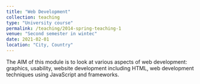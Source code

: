 ```yaml
---
title: "Web Development"
collection: teaching
type: "University course"
permalink: /teaching/2014-spring-teaching-1
venue: "Second semester in wintec"
date: 2021-02-01
location: "City, Country"
---
```


The AIM of this module is to look at various aspects of web development: graphics, usability, website development including HTML, web development techniques using JavaScript and frameworks.
